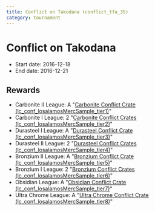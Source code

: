 ```yaml
---
title: Conflict on Takodana (conflict_tfa_35)
category: tournament
---
```

# Conflict on Takodana

  * Start date: 2016-12-18
  * End date: 2016-12-21

## Rewards

  * Carbonite II League: A "[Carbonite Conflict Crate (lc_conf_losalamosMercSample_tier1)](lc_conf_losalamosMercSample_tier1.html)"
  * Carbonite I League: 2 "[Carbonite Conflict Crates (lc_conf_losalamosMercSample_tier2)](lc_conf_losalamosMercSample_tier2.html)"
  * Durasteel I League: A "[Durasteel Conflict Crate (lc_conf_losalamosMercSample_tier3)](lc_conf_losalamosMercSample_tier3.html)"
  * Durasteel II League: 2 "[Durasteel Conflict Crates (lc_conf_losalamosMercSample_tier4)](lc_conf_losalamosMercSample_tier4.html)"
  * Bronzium II League: A "[Bronzium Conflict Crate (lc_conf_losalamosMercSample_tier5)](lc_conf_losalamosMercSample_tier5.html)"
  * Bronzium I League: 2 "[Bronzium Conflict Crates (lc_conf_losalamosMercSample_tier6)](lc_conf_losalamosMercSample_tier6.html)"
  * Obsidian League: A "[Obsidian Conflict Crate (lc_conf_losalamosMercSample_tier7)](lc_conf_losalamosMercSample_tier7.html)"
  * Ultra Chrome League: A "[Ultra Chrome Conflict Crate (lc_conf_losalamosMercSample_tier8)](lc_conf_losalamosMercSample_tier8.html)"
